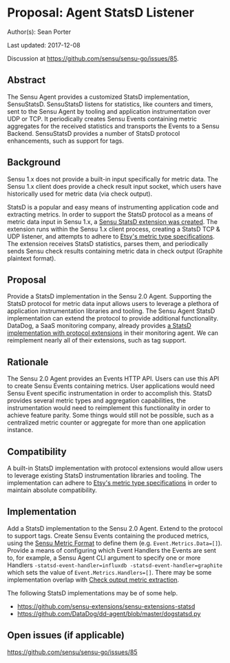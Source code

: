 # Proposal: Agent StatsD Listener

Author(s): Sean Porter

Last updated: 2017-12-08

Discussion at https://github.com/sensu/sensu-go/issues/85.

## Abstract

The Sensu Agent provides a customized StatsD implementation, SensuStatsD. SensuStatsD listens for statistics, like counters and timers, sent to the Sensu Agent by tooling and application instrumentation over UDP or TCP. It periodically creates Sensu Events containing metric aggregates for the received statistics and transports the Events to a Sensu Backend. SensuStatsD provides a number of StatsD protocol enhancements, such as support for tags.

## Background

Sensu 1.x does not provide a built-in input specifically for metric data. The Sensu 1.x client does provide a check result input socket, which users have historically used for metric data (via check output).

StatsD is a popular and easy means of instrumenting application code and extracting metrics. In order to support the StatsD protocol as a means of metric data input in Sensu 1.x, a [Sensu StatsD extension was created](https://github.com/sensu-extensions/sensu-extensions-statsd). The extension runs within the Sensu 1.x client process, creating a StatsD TCP & UDP listener, and attempts to adhere to [Etsy's metric type specifications](https://github.com/etsy/statsd/blob/master/docs/metric_types.md). The extension receives StatsD statistics, parses them, and periodically sends Sensu check results containing metric data in check output (Graphite plaintext format).

## Proposal

Provide a StatsD implementation in the Sensu 2.0 Agent. Supporting the StatsD protocol for metric data input allows users to leverage a plethora of application instrumentation libraries and tooling. The Sensu Agent StatsD implementation can extend the protocol to provide additional functionality. DataDog, a SaaS monitoring company, already provides [a StatsD implementation with protocol extensions](https://github.com/DataDog/dd-agent/blob/master/dogstatsd.py) in their monitoring agent. We can reimplement nearly all of their extensions, such as tag support.

## Rationale

The Sensu 2.0 Agent provides an Events HTTP API. Users can use this API to create Sensu Events containing metrics. User applications would need Sensu Event specific instrumentation in order to accomplish this. StatsD provides several metric types and aggregation capabilities, the instrumentation would need to reimplement this functionality in order to achieve feature parity. Some things would still not be possible, such as a centralized metric counter or aggregate for more than one application instance.

## Compatibility

A built-in StatsD implementation with protocol extensions would allow users to leverage existing StatsD instrumentation libraries and tooling. The implementation can adhere to [Etsy's metric type specifications](https://github.com/etsy/statsd/blob/master/docs/metric_types.md) in order to maintain absolute compatibility.

## Implementation

Add a StatsD implementation to the Sensu 2.0 Agent. Extend to the protocol to support tags. Create Sensu Events containing the produced metrics, using the [Sensu Metric Format](7-sensu-metric-format.md) to define them (e.g. `Event.Metrics.Data=[]`). Provide a means of configuring which Event Handlers the Events are sent to, for example, a Sensu Agent CLI argument to specify one or more Handlers `-statsd-event-handler=influxdb -statsd-event-handler=graphite` which sets the value of `Event.Metrics.Handlers=[]`. There may be some implementation overlap with [Check output metric extraction](https://github.com/sensu/sensu-go/issues/745).

The following StatsD implementations may be of some help.

- https://github.com/sensu-extensions/sensu-extensions-statsd
- https://github.com/DataDog/dd-agent/blob/master/dogstatsd.py

## Open issues (if applicable)

https://github.com/sensu/sensu-go/issues/85